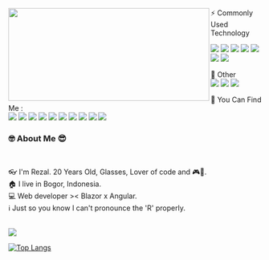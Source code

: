 <p>
  <img align="left" width="400" height="185" src="https://github-readme-stats.vercel.app/api?username=rezaldyabidin266&show_icons=true&show_icons=true&theme=radical"/>
   ⚡ Commonly Used Technology
    <p>
       <img src="https://img.shields.io/static/v1?style=for-the-badge&message=Blazor&color=512BD4&logo=Blazor&logoColor=FFFFFF&label="/>      
       <img src="https://img.shields.io/static/v1?style=for-the-badge&message=HTML5&color=E34F26&logo=HTML5&logoColor=FFFFFF&label="/>
       <img src="https://img.shields.io/static/v1?style=for-the-badge&message=Git&color=F05032&logo=Git&logoColor=FFFFFF&label="/>
       <img src="https://img.shields.io/static/v1?style=for-the-badge&message=CSS3&color=1572B6&logo=CSS3&logoColor=FFFFFF&label="/>
       <img src="https://img.shields.io/static/v1?style=for-the-badge&message=JavaScript&color=222222&logo=JavaScript&logoColor=F7DF1E&label="/>
       <img src="https://img.shields.io/static/v1?style=for-the-badge&message=Angular&color=DD0031&logo=Angular&logoColor=FFFFFF&label="/>
       <img src="https://img.shields.io/static/v1?style=for-the-badge&message=Bootstrap&color=7952B3&logo=Bootstrap&logoColor=FFFFFF&label="/>   
    </p>
</p>

<p> 
  🍢 Other <br/>
    <img src="https://img.shields.io/static/v1?style=for-the-badge&message=Adobe+Photoshop&color=31A8FF&logo=Adobe+Photoshop&logoColor=FFFFFF&label=">
      <img src="https://img.shields.io/static/v1?style=for-the-badge&message=Canva&color=222222&logo=Canva&logoColor=00C4CC&label=">
    <img src="https://img.shields.io/static/v1?style=for-the-badge&message=Figma&color=F24E1E&logo=Figma&logoColor=FFFFFF&label=" />
</p>

<p>
  📣 You Can Find Me :<br/>
  <a href="mailto:rezaldy266@gmail.com"><img src="https://img.shields.io/badge/e‑mail-D14836.svg?style=for-the-badge&logo=GMail&logoColor=white"/></a>
  <a href="https://instagram.com/rezaldy266"><img src="https://img.shields.io/badge/instagram-E4405F.svg?style=for-the-badge&logo=instagram&logoColor=white"/></a>
  <a href="https://twitch.tv/rezaldy266"><img src="https://img.shields.io/badge/twitch-9146FF.svg?style=for-the-badge&logo=twitch&logoColor=white"/></a>
  <a href="https://twitter.com/rezaldy266"><img src="https://img.shields.io/badge/twitter-1DA1F2.svg?style=for-the-badge&logo=twitter&logoColor=white"/></a>
  <a href="https://rezaldy266.blogspot.com/"><img src="https://img.shields.io/static/v1?style=for-the-badge&message=Blogger&color=FF5722&logo=Blogger&logoColor=FFFFFF&label="/></a>
  <a href="https://github.com/rezaldyabidin266"><img src="https://img.shields.io/static/v1?style=for-the-badge&message=GitHub&color=181717&logo=GitHub&logoColor=FFFFFF&label="/></a>
  <a href="https://www.linkedin.com/in/rezaldy-abidin-5698b7219/"><img src="https://img.shields.io/static/v1?style=for-the-badge&message=LinkedIn&color=0A66C2&logo=LinkedIn&logoColor=FFFFFF&label="/></a>
  <a href="https://linktr.ee/rezaldy266"><img src="https://img.shields.io/static/v1?style=for-the-badge&message=Linktree&color=222222&logo=Linktree&logoColor=39E09B&label="/></a>
  <a href="https://www.youtube.com/channel/UCs07wlIYUmPzd_4JMnKlbxg"><img src="https://img.shields.io/static/v1?style=for-the-badge&message=YouTube&color=FF0000&logo=YouTube&logoColor=FFFFFF&label="/></a>
  <a href=""><img src="https://img.shields.io/static/v1?style=for-the-badge&message=Discord&color=5865F2&logo=Discord&logoColor=FFFFFF&label="/></a>
</p>

<h3>🤓 About Me 😎</h3></br>
<p>👓 I'm Rezal. 20 Years Old, Glasses, Lover of code and 🎮🔫.<br/>
   🏠 I live in Bogor, Indonesia.<br/>
   💻 Web developer >< Blazor x Angular.<br/>
   ℹ  Just so you know I can't pronounce the 'R' properly.<br/>
</p>

<br/>
<img src="https://img.shields.io/static/v1?style=for-the-badge&message=Freelancer&color=222222&logo=Freelancer&logoColor=29B2FE&label="/>
<br/>

[![Top Langs](https://github-readme-stats.vercel.app/api/top-langs/?username=rezaldyabidin266&layout=compact&show_icons=true&theme=radical&langs_count=7)](https://github.com/anuraghazra/github-readme-stats)
